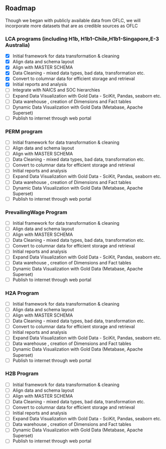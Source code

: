## Roadmap
Though we began with publicly available data from OFLC, we will incorporate more datasets that are as credible sources as OFLC  


### LCA programs (including H1b, H1b1-Chile,H1b1-Singapore,E-3 Australia)
- [x] Initial framework for data transformation & cleaning
- [x] Align data and schema layout
- [x] Align with MASTER SCHEMA
- [x] Data Cleaning - mixed data types, bad data, transformation etc.
- [x] Convert to columnar data for efficient storage and retrieval
- [x] Initial reports and analysis
- [ ] Integrate with NAICS and SOC hierarchies
- [ ] Expand Data Visualization with Gold Data - SciKit, Pandas, seaborn etc.
- [ ] Data warehouse , creation of Dimensions and Fact tables
- [ ] Dynamic Data Visualization with Gold Data (Metabase, Apache Superset)
- [ ] Publish to internet through web portal

### PERM program
- [ ] Initial framework for data transformation & cleaning
- [ ] Align data and schema layout
- [ ] Align with MASTER SCHEMA
- [ ] Data Cleaning - mixed data types, bad data, transformation etc.
- [ ] Convert to columnar data for efficient storage and retrieval
- [ ] Initial reports and analysis
- [ ] Expand Data Visualization with Gold Data - SciKit, Pandas, seaborn etc.
- [ ] Data warehouse , creation of Dimensions and Fact tables
- [ ] Dynamic Data Visualization with Gold Data (Metabase, Apache Superset)
- [ ] Publish to internet through web portal

### PrevailingWage Program
- [ ] Initial framework for data transformation & cleaning
- [ ] Align data and schema layout
- [ ] Align with MASTER SCHEMA
- [ ] Data Cleaning - mixed data types, bad data, transformation etc.
- [ ] Convert to columnar data for efficient storage and retrieval
- [ ] Initial reports and analysis
- [ ] Expand Data Visualization with Gold Data - SciKit, Pandas, seaborn etc.
- [ ] Data warehouse , creation of Dimensions and Fact tables
- [ ] Dynamic Data Visualization with Gold Data (Metabase, Apache Superset)
- [ ] Publish to internet through web portal

### H2A Program
- [ ] Initial framework for data transformation & cleaning
- [ ] Align data and schema layout
- [ ] Align with MASTER SCHEMA
- [ ] Data Cleaning - mixed data types, bad data, transformation etc.
- [ ] Convert to columnar data for efficient storage and retrieval
- [ ] Initial reports and analysis
- [ ] Expand Data Visualization with Gold Data - SciKit, Pandas, seaborn etc.
- [ ] Data warehouse , creation of Dimensions and Fact tables
- [ ] Dynamic Data Visualization with Gold Data (Metabase, Apache Superset)
- [ ] Publish to internet through web portal

### H2B Program
- [ ] Initial framework for data transformation & cleaning
- [ ] Align data and schema layout
- [ ] Align with MASTER SCHEMA
- [ ] Data Cleaning - mixed data types, bad data, transformation etc.
- [ ] Convert to columnar data for efficient storage and retrieval
- [ ] Initial reports and analysis
- [ ] Expand Data Visualization with Gold Data - SciKit, Pandas, seaborn etc.
- [ ] Data warehouse , creation of Dimensions and Fact tables
- [ ] Dynamic Data Visualization with Gold Data (Metabase, Apache Superset)
- [ ] Publish to internet through web portal